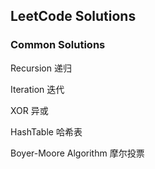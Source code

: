 ## LeetCode Solutions

### Common Solutions

Recursion 递归

Iteration 迭代

XOR 异或

HashTable 哈希表

Boyer-Moore Algorithm 摩尔投票